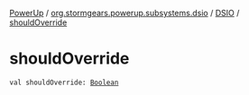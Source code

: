 [PowerUp](../../index.md) / [org.stormgears.powerup.subsystems.dsio](../index.md) / [DSIO](index.md) / [shouldOverride](./should-override.md)

# shouldOverride

`val shouldOverride: `[`Boolean`](https://kotlinlang.org/api/latest/jvm/stdlib/kotlin/-boolean/index.html)